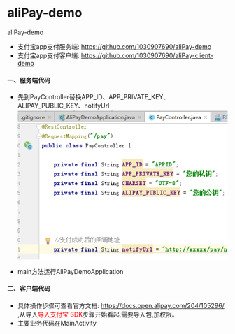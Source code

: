 # aliPay-demo
aliPay-demo

- 支付宝app支付服务端: https://github.com/1030907690/aliPay-demo
- 支付宝app支付客户端: https://github.com/1030907690/aliPay-client-demo

#### 一、服务端代码
- 先到PayController替换APP_ID、APP_PRIVATE_KEY、ALIPAY_PUBLIC_KEY、notifyUrl
![1](pay1.png)

- main方法运行AliPayDemoApplication

#### 二、客户端代码
- 具体操作步骤可查看官方文档: https://docs.open.alipay.com/204/105296/ ,从导入<font color="red">导入支付宝 SDK</font>步骤开始看起;需要导入包,加权限。
- 主要业务代码在MainActivity